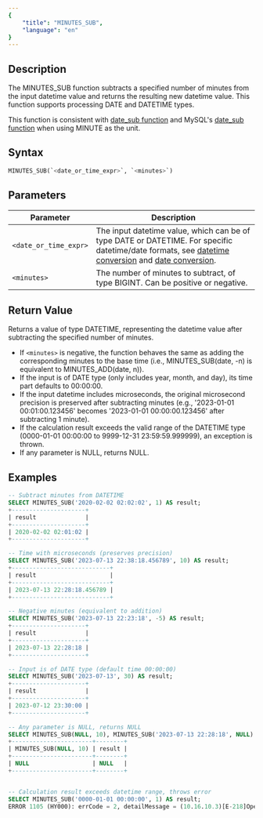 ```yaml
---
{
    "title": "MINUTES_SUB",
    "language": "en"
}
---
```


## Description

The MINUTES_SUB function subtracts a specified number of minutes from the input datetime value and returns the resulting new datetime value. This function supports processing DATE and DATETIME types.

This function is consistent with [date_sub function](./date-sub) and MySQL's [date_sub function](https://dev.mysql.com/doc/refman/8.4/en/date-and-time-functions.html#function_date-sub) when using MINUTE as the unit.

## Syntax

```sql
MINUTES_SUB(`<date_or_time_expr>`, `<minutes>`)
```

## Parameters

| Parameter | Description |
| --------- | ----------- |
| `<date_or_time_expr>` | The input datetime value, which can be of type DATE or DATETIME. For specific datetime/date formats, see [datetime conversion](../../../../../docs/sql-manual/basic-element/sql-data-types/conversion/datetime-conversion) and [date conversion](../../../../../docs/sql-manual/basic-element/sql-data-types/conversion/date-conversion). |
| `<minutes>` | The number of minutes to subtract, of type BIGINT. Can be positive or negative. |

## Return Value

Returns a value of type DATETIME, representing the datetime value after subtracting the specified number of minutes.

- If `<minutes>` is negative, the function behaves the same as adding the corresponding minutes to the base time (i.e., MINUTES_SUB(date, -n) is equivalent to MINUTES_ADD(date, n)).
- If the input is of DATE type (only includes year, month, and day), its time part defaults to 00:00:00.
- If the input datetime includes microseconds, the original microsecond precision is preserved after subtracting minutes (e.g., '2023-01-01 00:01:00.123456' becomes '2023-01-01 00:00:00.123456' after subtracting 1 minute).
- If the calculation result exceeds the valid range of the DATETIME type (0000-01-01 00:00:00 to 9999-12-31 23:59:59.999999), an exception is thrown.
- If any parameter is NULL, returns NULL.

## Examples

```sql
-- Subtract minutes from DATETIME
SELECT MINUTES_SUB('2020-02-02 02:02:02', 1) AS result;
+---------------------+
| result              |
+---------------------+
| 2020-02-02 02:01:02 |
+---------------------+

-- Time with microseconds (preserves precision)
SELECT MINUTES_SUB('2023-07-13 22:38:18.456789', 10) AS result;
+----------------------------+
| result                     |
+----------------------------+
| 2023-07-13 22:28:18.456789 |
+----------------------------+

-- Negative minutes (equivalent to addition)
SELECT MINUTES_SUB('2023-07-13 22:23:18', -5) AS result;
+---------------------+
| result              |
+---------------------+
| 2023-07-13 22:28:18 |
+---------------------+

-- Input is of DATE type (default time 00:00:00)
SELECT MINUTES_SUB('2023-07-13', 30) AS result;
+---------------------+
| result              |
+---------------------+
| 2023-07-12 23:30:00 |
+---------------------+

-- Any parameter is NULL, returns NULL
SELECT MINUTES_SUB(NULL, 10), MINUTES_SUB('2023-07-13 22:28:18', NULL) AS result;
+-----------------------+--------+
| MINUTES_SUB(NULL, 10) | result |
+-----------------------+--------+
| NULL                  | NULL   |
+-----------------------+--------+


-- Calculation result exceeds datetime range, throws error
SELECT MINUTES_SUB('0000-01-01 00:00:00', 1) AS result;
ERROR 1105 (HY000): errCode = 2, detailMessage = (10.16.10.3)[E-218]Operation minutes_add of 0000-01-01 00:00:00, -1 out of range
```
